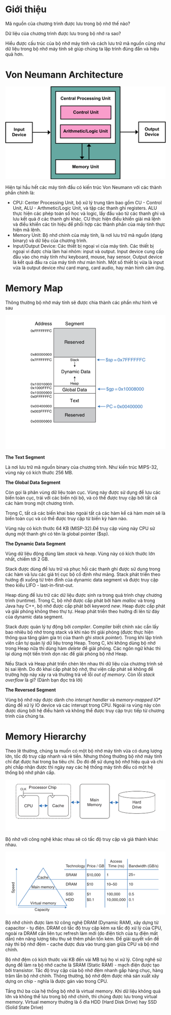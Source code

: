 # Giới thiệu

Mã nguồn của chương trình được lưu trong bộ nhớ thế nào?

Dữ liệu của chương trình được lưu trong bộ nhớ ra sao?

Hiểu được cấu trúc của bộ nhớ máy tính và cách lưu trữ mã nguồn cũng như dữ liệu trong bộ nhớ máy tính sẽ giúp chúng ta lập trình đúng đắn và hiệu quả hơn. 

# Von Neumann Architecture

![Von Neumann Architecture](img/Von_Neumann_Architecture.png)

Hiện tại hầu hết các máy tính đầu có kiến trúc Von Neumann với các thành phần chính là:
* CPU: Center Processing Unit, bộ xử lý trung tâm bao gồm CU - Control Unit, ALU - Arthmetic/Logic Unit, và tập các thanh ghi registers. ALU thực hiện các phép toán số học và logic, lấy đầu vào từ các thanh ghi và lưu kết quả ở các thanh ghi khác. CU thực hiện điều khiển giải mã lệnh và điều khiển các tín hiệu để phối hợp các thành phần của máy tính thực hiện mã lệnh.
* Memory Unit: Bộ nhớ chính của máy tính, là nơi lưu trữ mã nguồn (dạng binary) và dữ liệu của chương trình.
* Input/Output Device: Các thiết bị ngoại vi của máy tính. Các thiết bị ngoại vi được chia làm hai nhóm: input và output. Input device cung cấp đầu vào cho máy tính như keyboard, mouse, hay sensor. Output device là kết quả đầu ra của máy tính như màn hình. Một số thiết bị vừa là input vừa là output device như card mạng, card audio, hay màn hình cảm ứng.

# Memory Map

Thông thường bộ nhớ máy tính sẽ được chia thành các phần như hình vẽ sau 

![Memory Map](img/mips_memory_map.png)

**The Text Segment**

Là nơi lưu trữ mã nguồn binary của chương trình. Như kiến trúc MIPS-32, vùng này có kích thước 256 MB. 

**The Global Data Segment**

Còn gọi là phân vùng dữ liệu toàn cục. Vùng này được sử dụng để lưu các biến toàn cục, trái với các biến nội bộ, và có thể được truy cập bởi tất cả các hàm trong một chương trình.

Trong C, tất cả các biến khai báo ngoài tất cả các hàm kể cả hàm *main* sẽ là biến toàn cục và có thể được truy cập từ biến kỳ hàm nào. 

Vùng này có kích thước 64 KB (MISP-32).Để truy cập vùng này CPU sử dụng một thanh ghi có tên là global pointer ($sp).

**The Dynamic Data Segment**

Vùng dữ liệu động dùng làm *stack* và *heap*. Vùng này có kích thước lớn nhất, chiếm tới 2 GB.

Stack được dùng để lưu trữ và phục hồi các thanh ghi được sử dụng trong các hàm và lưu các giá trị cục bộ cố định như mảng. Stack phát triển theo hướng đi xuống từ trên đỉnh của dynamic data segment và được truy cập theo kiểu LIFO - last-in-first-out.

Heap dùng để lưu trữ các dữ liệu được sinh ra trong quá trình chạy chương trình (runtime). Trong C, bộ nhớ được cấp phát bởi hàm *malloc* và trong Java hay C++, bộ nhớ được cấp phát bởi keyword *new*. Heap được cấp phát và giải phóng không theo thự tự. Heap phát triển theo hướng đi lên từ đáy của dynamic data segment. 

Stack được quản lý tự động bởi *compiler*. Compiler biết chính xác cần lấy bao nhiêu bộ nhớ trong stack và khi nào thì giải phóng (được thực hiện thông qua tăng giảm gía trị của thanh ghi *stack pointer*). Trong khi lập trình viên cần tự quản lý dữ liệu trong Heap. Trong C, khi không dùng bộ nhớ trong Heap nữa thì dùng hàm *delete* để giải phóng. Các ngôn ngữ khác thì lại dùng một tiến trình dọn rác để giải phóng bộ nhớ Heap.

Nếu Stack và Heap phát triển chèn lên nhau thì dữ liệu của chương trình sẽ bị sai lệnh. Do đó khai cấp phát bộ nhớ, thư viện cấp phát sẽ không để trường hợp này xảy ra và thường trả về lỗi *out of memory*. Còn lỗi *stack overflow* là gì? (Dành bạn đọc trả lời)

**The Reversed Segment**

Vùng bộ nhớ này được dành cho *interupt handler* và *memory-mapped IO** dùng để xử lý IO device và các interupt trong CPU. Ngoài ra vùng này còn được dùng bởi hệ điều hành và không thể được truy cập trực tiếp từ chương trình của chúng ta.

# Memory Hierarchy

Theo lẽ thường, chúng ta muốn có một bộ nhớ máy tính vừa có dung lượng lớn, tốc độ truy cập nhanh và rẻ tiền. Nhưng thông thường bộ nhớ máy tính chỉ đạt được hai trong ba tiêu chí. Do đó để sử dụng bộ nhớ hiệu quả và chi phí chấp nhận được thì ngày nay các hệ thống máy tính đều có một hệ thống bộ nhớ phân cấp.

![Memory Hierarchy](img/memory_hierarchy.png)

Bộ nhớ với công nghệ khác nhau sẽ có tấc độ truy cập và giá thành khác nhau.

![Memory Technology](img/memory_technology.png)

Bộ nhớ chính được làm từ công nghệ DRAM (Dynamic RAM), xây dựng từ capacitor - tụ điện. DRAM có tấc độ truy cập kém xa tấc độ xử lý của CPU, ngoài ra DRAM cần liên tục refresh làm mới (do điện tích của tụ điện mất dần) nên năng lượng tiêu thụ sẽ thêm phần tốn kém. Để giải quyết vấn đề này thì bộ nhớ đệm - cache được đưa vào trung gian giữa CPU và bộ nhớ chính. 

Bộ nhớ đệm có kích thước vài KB đến vài MB tuỳ họ vi xử lý. Công nghệ sử dụng để làm ra bộ nhớ cache là SRAM (Static RAM) - mạch điện được tạo bởi transistor. Tấc độ truy cập của bộ nhớ đệm nhanh gấp hàng chục, hàng trăm lần bộ nhớ chính. Thông thường, bộ nhớ đệm được nhà sản xuất xây dựng on chip - nghĩa là được gán vào trong CPU.

Tầng thứ ba của hệ thống bộ nhớ là virtual memory. Khi dữ liệu không quá lớn và không thể lưu trong bộ nhớ chính, thì chúng được lưu trong virtual memory. Virtual memory thường là ổ đĩa HDD (Hard Disk Drive) hay SSD (Solid State Drive)
